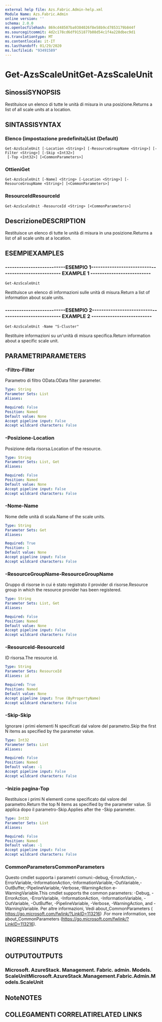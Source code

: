 ```yaml
---
external help file: Azs.Fabric.Admin-help.xml
Module Name: Azs.Fabric.Admin
online version: ''
schema: 2.0.0
ms.openlocfilehash: 869cd48507ba9384026f8e58b9cd7853179b844f
ms.sourcegitcommit: 4d2c178cd6df9151877b08d54c1f4a228dbec9d1
ms.translationtype: MT
ms.contentlocale: it-IT
ms.lasthandoff: 01/29/2020
ms.locfileid: "93491589"
---
```

# <span data-ttu-id="6c0aa-101">Get-AzsScaleUnit</span><span class="sxs-lookup"><span data-stu-id="6c0aa-101">Get-AzsScaleUnit</span></span>

## <span data-ttu-id="6c0aa-102">Sinossi</span><span class="sxs-lookup"><span data-stu-id="6c0aa-102">SYNOPSIS</span></span>
<span data-ttu-id="6c0aa-103">Restituisce un elenco di tutte le unità di misura in una posizione.</span><span class="sxs-lookup"><span data-stu-id="6c0aa-103">Returns a list of all scale units at a location.</span></span>

## <span data-ttu-id="6c0aa-104">SINTASSI</span><span class="sxs-lookup"><span data-stu-id="6c0aa-104">SYNTAX</span></span>

### <span data-ttu-id="6c0aa-105">Elenco (impostazione predefinita)</span><span class="sxs-lookup"><span data-stu-id="6c0aa-105">List (Default)</span></span>
```
Get-AzsScaleUnit [-Location <String>] [-ResourceGroupName <String>] [-Filter <String>] [-Skip <Int32>]
 [-Top <Int32>] [<CommonParameters>]
```

### <span data-ttu-id="6c0aa-106">Ottieni</span><span class="sxs-lookup"><span data-stu-id="6c0aa-106">Get</span></span>
```
Get-AzsScaleUnit [-Name] <String> [-Location <String>] [-ResourceGroupName <String>] [<CommonParameters>]
```

### <span data-ttu-id="6c0aa-107">ResourceId</span><span class="sxs-lookup"><span data-stu-id="6c0aa-107">ResourceId</span></span>
```
Get-AzsScaleUnit -ResourceId <String> [<CommonParameters>]
```

## <span data-ttu-id="6c0aa-108">Descrizione</span><span class="sxs-lookup"><span data-stu-id="6c0aa-108">DESCRIPTION</span></span>
<span data-ttu-id="6c0aa-109">Restituisce un elenco di tutte le unità di misura in una posizione.</span><span class="sxs-lookup"><span data-stu-id="6c0aa-109">Returns a list of all scale units at a location.</span></span>

## <span data-ttu-id="6c0aa-110">ESEMPI</span><span class="sxs-lookup"><span data-stu-id="6c0aa-110">EXAMPLES</span></span>

### <span data-ttu-id="6c0aa-111">--------------------------ESEMPIO 1--------------------------</span><span class="sxs-lookup"><span data-stu-id="6c0aa-111">-------------------------- EXAMPLE 1 --------------------------</span></span>
```
Get-AzsScaleUnit
```

<span data-ttu-id="6c0aa-112">Restituisce un elenco di informazioni sulle unità di misura.</span><span class="sxs-lookup"><span data-stu-id="6c0aa-112">Return a list of information about scale units.</span></span>

### <span data-ttu-id="6c0aa-113">--------------------------ESEMPIO 2--------------------------</span><span class="sxs-lookup"><span data-stu-id="6c0aa-113">-------------------------- EXAMPLE 2 --------------------------</span></span>
```
Get-AzsScaleUnit -Name "S-Cluster"
```

<span data-ttu-id="6c0aa-114">Restituire informazioni su un'unità di misura specifica.</span><span class="sxs-lookup"><span data-stu-id="6c0aa-114">Return information about a specific scale unit.</span></span>

## <span data-ttu-id="6c0aa-115">PARAMETRI</span><span class="sxs-lookup"><span data-stu-id="6c0aa-115">PARAMETERS</span></span>

### <span data-ttu-id="6c0aa-116">-Filtro</span><span class="sxs-lookup"><span data-stu-id="6c0aa-116">-Filter</span></span>
<span data-ttu-id="6c0aa-117">Parametro di filtro OData.</span><span class="sxs-lookup"><span data-stu-id="6c0aa-117">OData filter parameter.</span></span>

```yaml
Type: String
Parameter Sets: List
Aliases: 

Required: False
Position: Named
Default value: None
Accept pipeline input: False
Accept wildcard characters: False
```

### <span data-ttu-id="6c0aa-118">-Posizione</span><span class="sxs-lookup"><span data-stu-id="6c0aa-118">-Location</span></span>
<span data-ttu-id="6c0aa-119">Posizione della risorsa.</span><span class="sxs-lookup"><span data-stu-id="6c0aa-119">Location of the resource.</span></span>

```yaml
Type: String
Parameter Sets: List, Get
Aliases: 

Required: False
Position: Named
Default value: None
Accept pipeline input: False
Accept wildcard characters: False
```

### <span data-ttu-id="6c0aa-120">-Nome</span><span class="sxs-lookup"><span data-stu-id="6c0aa-120">-Name</span></span>
<span data-ttu-id="6c0aa-121">Nome delle unità di scala.</span><span class="sxs-lookup"><span data-stu-id="6c0aa-121">Name of the scale units.</span></span>

```yaml
Type: String
Parameter Sets: Get
Aliases: 

Required: True
Position: 1
Default value: None
Accept pipeline input: False
Accept wildcard characters: False
```

### <span data-ttu-id="6c0aa-122">-ResourceGroupName</span><span class="sxs-lookup"><span data-stu-id="6c0aa-122">-ResourceGroupName</span></span>
<span data-ttu-id="6c0aa-123">Gruppo di risorse in cui è stato registrato il provider di risorse.</span><span class="sxs-lookup"><span data-stu-id="6c0aa-123">Resource group in which the resource provider has been registered.</span></span>

```yaml
Type: String
Parameter Sets: List, Get
Aliases: 

Required: False
Position: Named
Default value: None
Accept pipeline input: False
Accept wildcard characters: False
```

### <span data-ttu-id="6c0aa-124">-ResourceId</span><span class="sxs-lookup"><span data-stu-id="6c0aa-124">-ResourceId</span></span>
<span data-ttu-id="6c0aa-125">ID risorsa.</span><span class="sxs-lookup"><span data-stu-id="6c0aa-125">The resource id.</span></span>

```yaml
Type: String
Parameter Sets: ResourceId
Aliases: id

Required: True
Position: Named
Default value: None
Accept pipeline input: True (ByPropertyName)
Accept wildcard characters: False
```

### <span data-ttu-id="6c0aa-126">-Skip</span><span class="sxs-lookup"><span data-stu-id="6c0aa-126">-Skip</span></span>
<span data-ttu-id="6c0aa-127">Ignorare i primi elementi N specificati dal valore del parametro.</span><span class="sxs-lookup"><span data-stu-id="6c0aa-127">Skip the first N items as specified by the parameter value.</span></span>

```yaml
Type: Int32
Parameter Sets: List
Aliases: 

Required: False
Position: Named
Default value: -1
Accept pipeline input: False
Accept wildcard characters: False
```

### <span data-ttu-id="6c0aa-128">-Inizio pagina</span><span class="sxs-lookup"><span data-stu-id="6c0aa-128">-Top</span></span>
<span data-ttu-id="6c0aa-129">Restituisce i primi N elementi come specificato dal valore del parametro.</span><span class="sxs-lookup"><span data-stu-id="6c0aa-129">Return the top N items as specified by the parameter value.</span></span>
<span data-ttu-id="6c0aa-130">Si applica dopo il parametro-Skip.</span><span class="sxs-lookup"><span data-stu-id="6c0aa-130">Applies after the -Skip parameter.</span></span>

```yaml
Type: Int32
Parameter Sets: List
Aliases: 

Required: False
Position: Named
Default value: -1
Accept pipeline input: False
Accept wildcard characters: False
```

### <span data-ttu-id="6c0aa-131">CommonParameters</span><span class="sxs-lookup"><span data-stu-id="6c0aa-131">CommonParameters</span></span>
<span data-ttu-id="6c0aa-132">Questo cmdlet supporta i parametri comuni:-debug,-ErrorAction,-ErrorVariable,-InformationAction,-InformationVariable,-OutVariable,-OutBuffer,-PipelineVariable,-Verbose,-WarningAction e-WarningVariable.</span><span class="sxs-lookup"><span data-stu-id="6c0aa-132">This cmdlet supports the common parameters: -Debug, -ErrorAction, -ErrorVariable, -InformationAction, -InformationVariable, -OutVariable, -OutBuffer, -PipelineVariable, -Verbose, -WarningAction, and -WarningVariable.</span></span> <span data-ttu-id="6c0aa-133">Per altre informazioni, Vedi about_CommonParameters ( https://go.microsoft.com/fwlink/?LinkID=113216) .</span><span class="sxs-lookup"><span data-stu-id="6c0aa-133">For more information, see about_CommonParameters (https://go.microsoft.com/fwlink/?LinkID=113216).</span></span>

## <span data-ttu-id="6c0aa-134">INGRESSI</span><span class="sxs-lookup"><span data-stu-id="6c0aa-134">INPUTS</span></span>

## <span data-ttu-id="6c0aa-135">OUTPUT</span><span class="sxs-lookup"><span data-stu-id="6c0aa-135">OUTPUTS</span></span>

### <span data-ttu-id="6c0aa-136">Microsoft. AzureStack. Management. Fabric. admin. Models. ScaleUnit</span><span class="sxs-lookup"><span data-stu-id="6c0aa-136">Microsoft.AzureStack.Management.Fabric.Admin.Models.ScaleUnit</span></span>

## <span data-ttu-id="6c0aa-137">Note</span><span class="sxs-lookup"><span data-stu-id="6c0aa-137">NOTES</span></span>

## <span data-ttu-id="6c0aa-138">COLLEGAMENTI CORRELATI</span><span class="sxs-lookup"><span data-stu-id="6c0aa-138">RELATED LINKS</span></span>

